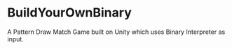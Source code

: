 # BuildYourOwnBinary
A Pattern Draw Match Game built on Unity which uses Binary Interpreter as input.
